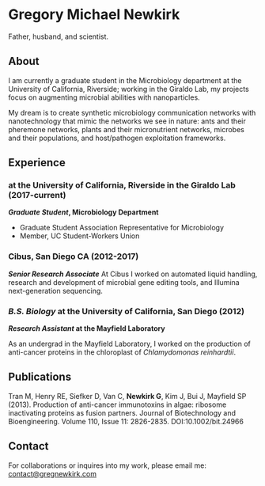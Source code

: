 # Gregory Michael Newkirk

Father, husband, and scientist. 

## About

I am currently a graduate student in the Microbiology department at the University of California, Riverside; working in the Giraldo Lab, my projects focus on augmenting microbial abilities with nanoparticles. 

My dream is to create synthetic microbiology communication networks with nanotechnology that mimic the networks we see in nature: ants and their pheremone networks, plants and their micronutrient networks, microbes and their populations, and host/pathogen exploitation frameworks.

## Experience

###  at the University of California, Riverside in the Giraldo Lab (2017-current)
**_Graduate Student_, Microbiology Department**
- Graduate Student Association Representative for Microbiology
- Member, UC Student-Workers Union

### Cibus, San Diego CA (2012-2017)
**_Senior Research Associate_**
At Cibus I worked on automated liquid handling, research and development of microbial gene editing tools, and Illumina next-generation sequencing. 

### _B.S. Biology_ at the University of California, San Diego (2012)
**_Research Assistant_ at the Mayfield Laboratory**

As an undergrad in the Mayfield Laboratory, I worked on the production of anti-cancer proteins in the chloroplast of _Chlamydomonas reinhardtii_. 

## Publications

Tran M, Henry RE, Siefker D, Van C, **Newkirk G**, Kim J, Bui J, Mayfield SP (2013). Production of anti-cancer immunotoxins in algae: ribosome inactivating proteins as fusion partners. Journal of Biotechnology and Bioengineering. Volume 110, Issue 11: 2826-2835. DOI:10.1002/bit.24966

## Contact

For collaborations or inquires into my work, please email me: contact@gregnewkirk.com
